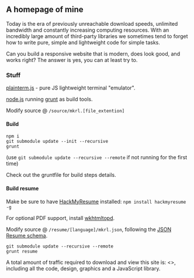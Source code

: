 ## A homepage of mine

Today is the era of previously unreachable download speeds, unlimited bandwidth and constantly increasing computing resources.
With an incredibly large amount of third-party libraries we sometimes tend to forget how to write pure, simple and lightweight code for simple tasks.

Can you build a responsive website that is modern, does look good, and works right? The answer is yes, you can at least try to.

### Stuff

[plainterm.js](https://github.com/mkrl/plainterm.js) - pure JS lightweight terminal "emulator".

[node.js](https://nodejs.org/) running [grunt](https://gruntjs.com/) as build tools.

Modify source @ `/source/mkrl.[file_extention]`

#### Build

```
npm i
git submodule update --init --recursive
grunt
```

(use `git submodule update --recursive --remote` if not running for the first time)

Check out the gruntfile for build steps details.

#### Build resume 

Make be sure to have [HackMyResume](https://github.com/hacksalot/HackMyResume) installed: `npm install hackmyresume -g` 

For optional PDF support, install [wkhtmltopd](https://wkhtmltopdf.org/).

Modify source @ `/resume/[language]/mkrl.json`, following the [JSON Resume schema](https://jsonresume.org/schema/). 

```
git submodule update --recursive --remote
grunt resume

```

A total amount of traffic required to download and view this site is: <<size>>, including all the code, design, graphics and a JavaScript library.
